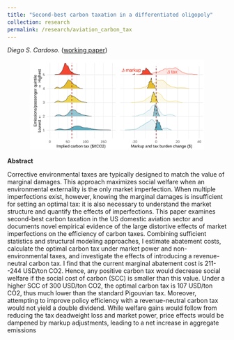 ```yaml
---
title: "Second-best carbon taxation in a differentiated oligopoly"
collection: research
permalink: /research/aviation_carbon_tax
---
```

_Diego S. Cardoso_. ([working paper](/files/papers/Cardoso_2023_Aviation_carbon_tax.pdf))

<center>
  <img src="/images/Aviation_carbon_tax_website_fig.png" alt="Water Affordability in the US"  width="400"/>
</center>

**Abstract**

Corrective environmental taxes are typically designed to match the value of marginal damages. This approach maximizes social welfare when an environmental externality is the only market imperfection. When multiple imperfections exist, however, knowing the marginal damages is insufficient for setting an optimal tax: it is also necessary to understand the market structure and quantify the effects of imperfections. This paper examines second-best carbon taxation in the US domestic aviation sector and documents novel empirical evidence of the large distortive effects of market imperfections on the efficiency of carbon taxes. Combining sufficient statistics and structural modeling approaches, I estimate abatement costs, calculate the optimal carbon tax under market power and non-environmental taxes, and investigate the effects of introducing a revenue-neutral carbon tax. I find that the current marginal abatement cost is 211--244 USD/ton CO2. Hence, any positive carbon tax would decrease social welfare if the social cost of carbon (SCC) is smaller than this value. Under a higher SCC of 300 USD/ton CO2, the optimal carbon tax is 107 USD/ton CO2, thus much lower than the standard Pigouvian tax. Moreover, attempting to improve policy efficiency with a revenue-neutral carbon tax would not yield a double dividend. While welfare gains would follow from reducing the tax deadweight loss and market power, price effects would be dampened by markup adjustments, leading to a net increase in aggregate emissions
